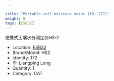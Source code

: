 ```yaml
---

title: "Portable soil moisture meter (ID: 172)"
weight: 0
tags: [ESB32]
---
```


便携式土壤水分测定仪HS-2

<!--more-->



- Location: [ESB32](../../tags/esb32)
- Brand/Model: HS2
- Identity: 172
- PI: Liangping Long
- Quantity: 1
- Category: CAT






